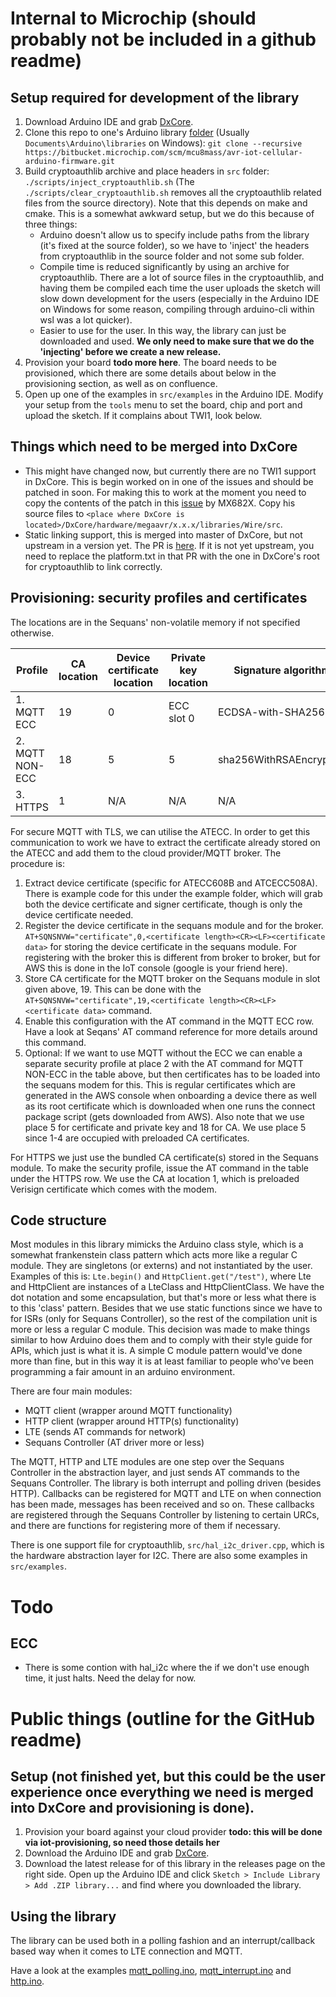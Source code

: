 # Internal to Microchip (should probably not be included in a github readme)

## Setup required for development of the library

1. Download Arduino IDE and grab [DxCore](https://github.com/SpenceKonde/DxCore/blob/master/Installation.md).
2. Clone this repo to one's Arduino library [folder](https://www.arduino.cc/en/hacking/libraries) (Usually `Documents\Arduino\libraries` on Windows): `git clone --recursive https://bitbucket.microchip.com/scm/mcu8mass/avr-iot-cellular-arduino-firmware.git` 
3. Build cryptoauthlib archive and place headers in `src` folder: `./scripts/inject_cryptoauthlib.sh` (The `./scripts/clear_cryptoauthlib.sh` removes all the cryptoauthlib related files from the source directory). Note that this depends on make and cmake. This is a somewhat awkward setup, but we do this because of three things:
    - Arduino doesn't allow us to specify include paths from the library (it's fixed at the source folder), so we have to 'inject' the headers from cryptoauthlib in the source folder and not some sub folder.
    - Compile time is reduced significantly by using an archive for cryptoauthlib. There are a lot of source files in the cryptoauthlib, and having them be compiled each time the user uploads the sketch will slow down development for the users (especially in the Arduino IDE on Windows for some reason, compiling through arduino-cli within wsl was a lot quicker).
    - Easier to use for the user. In this way, the library can just be downloaded and used. **We only need to make sure that we do the 'injecting' before we create a new release.**
4. Provision your board **todo more here**. The board needs to be provisioned, which there are some details about below in the provisioning section, as well as on confluence.
5. Open up one of the examples in `src/examples` in the Arduino IDE. Modify your setup from the `tools` menu to set the board, chip and port and upload the sketch. If it complains about TWI1, look below.


## Things which need to be merged into DxCore

- This might have changed now, but currently there are no TWI1 support in DxCore. This is begin worked on in one of the issues and should be patched in soon. For making this to work at the moment you need to copy the contents of the patch in this [issue](https://github.com/SpenceKonde/DxCore/issues/54#issuecomment-860186363) by MX682X. Copy his source files to `<place where DxCore is located>/DxCore/hardware/megaavr/x.x.x/libraries/Wire/src`.
- Static linking support, this is merged into master of DxCore, but not upstream in a version yet. The PR is [here](https://github.com/SpenceKonde/DxCore/pull/128). If it is not yet upstream, you need to replace the platform.txt in that PR with the one in DxCore's root for cryptoauthlib to link correctly.


## Provisioning: security profiles and certificates

The locations are in the Sequans' non-volatile memory if not specified otherwise.

| Profile          | CA location | Device certificate location | Private key location | Signature algorithm     | AT command                                |
|------------------|-------------|-----------------------------|----------------------|-------------------------|-------------------------------------------|
| 1. MQTT ECC      | 19          | 0                           | ECC slot 0           | ECDSA-with-SHA256       | AT+SQNSPCFG=1,2,"0xC02B",1,19,0,0,"","",1 |
| 2. MQTT NON-ECC  | 18          | 5                           | 5                    | sha256WithRSAEncryption | AT+SQNSPCFG=2,2,"0xC02F",1,18,5,5,"","",0 |
| 3. HTTPS         | 1           | N/A                         | N/A                  | N/A                     | AT+SQNSPCFG=3,2,"",1,1                    |

For secure MQTT with TLS, we can utilise the ATECC. In order to get this communication to work we have to extract the certificate already stored on the ATECC and add them to the cloud provider/MQTT broker. The procedure is:

1. Extract device certificate (specific for ATECC608B and ATCECC508A). There is example code for this under the example folder, which will grab both the device certificate and signer certificate, though is only the device certificate needed. 
2. Register the device certificate in the sequans module and for the broker. `AT+SQNSNVW="certificate",0,<certificate length><CR><LF><certificate data>` for storing the device certificate in the sequans module. For registering with the broker this is different from broker to broker, but for AWS this is done in the IoT console (google is your friend here).
3. Store CA certificate for the MQTT broker on the Sequans module in slot given above, 19. This can be done with the `AT+SQNSNVW="certificate",19,<certificate length><CR><LF><certificate data>` command.
4. Enable this configuration with the AT command in the MQTT ECC row. Have a look at Seqans' AT command reference for more details around this command. 
5. Optional: If we want to use MQTT without the ECC we can enable a separate security profile at place 2 with the AT command for MQTT NON-ECC in the table above, but then certificates has to be loaded into the sequans modem for this. This is regular certificates which are generated in the AWS console when onboarding a device there as well as its root certificate which is downloaded when one runs the connect package script (gets downloaded from AWS). Also note that we use place 5 for certificate and private key and 18 for CA. We use place 5 since 1-4 are occupied with preloaded CA certificates.


For HTTPS we just use the bundled CA certificate(s) stored in the Sequans module. To make the security profile, issue the AT command in the table under the HTTPS row. We use the CA at location 1, which is preloaded Verisign certificate which comes with the modem. 



## Code structure

Most modules in this library mimicks the Arduino class style, which is a somewhat frankenstein class pattern which acts more like a regular C module. They are singletons (or externs) and not instantiated by the user. Examples of this is: `Lte.begin()` and `HttpClient.get("/test")`, where Lte and HttpClient are instances of a LteClass and HttpClientClass. We have the dot notation and some encapsulation, but that's more or less what there is to this 'class' pattern. Besides that we use static functions since we have to for ISRs (only for Sequans Controller), so the rest of the compilation unit is more or less a regular C module. This decision was made to make things similar to how Arduino does them and to comply with their style guide for APIs, which just is what it is. A simple C module pattern would've done more than fine, but in this way it is at least familiar to people who've been programming a fair amount in an arduino environment.

There are four main modules:
- MQTT client (wrapper around MQTT functionality)
- HTTP client (wrapper around HTTP(s) functionality)
- LTE (sends AT commands for network)
- Sequans Controller (AT driver more or less)

The MQTT, HTTP and LTE modules are one step over the Sequans Controller in the abstraction layer, and just sends AT commands to the Sequans Controller. The library is both interrupt and polling driven (besides HTTP). Callbacks can be registered for MQTT and LTE on when connection has been made, messages has been received and so on. These callbacks are registered through the Sequans Controller by listening to certain URCs, and there are functions for registering more of them if necessary. 

There is one support file for cryptoauthlib, `src/hal_i2c_driver.cpp`, which is the hardware abstraction layer for I2C. There are also some examples in `src/examples`.


# Todo

## ECC
- There is some contion with hal_i2c where the if we don't use enough 
  time, it just halts. Need the delay for now.


# Public things (outline for the GitHub readme)
 
## Setup (not finished yet, but this could be the user experience once everything we need is merged into DxCore and provisioning is done).

1. Provision your board against your cloud provider **todo: this will be done via iot-provisioning, so need those details her**
2. Download the Arduino IDE and grab [DxCore](https://github.com/SpenceKonde/DxCore/blob/master/Installation.md).
3. Download the latest release for of this library in the releases page on the right side. Open up the Arduino IDE and click `Sketch > Include Library > Add .ZIP library...`  and find where you downloaded the library.

## Using the library

The library can be used both in a polling fashion and an interrupt/callback based way when it comes to LTE connection and MQTT.

Have a look at the examples [mqtt_polling.ino](src/examples/mqtt_polling/mqtt_polling.ino), [mqtt_interrupt.ino](src/examples/mqtt_interrupt/mqtt_interrupt.ino) and [http.ino](src/examples/http/http.ino).



